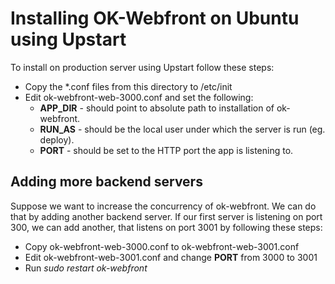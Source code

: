 # Installing OK-Webfront on Ubuntu using Upstart

To install on production server using Upstart follow these steps:

* Copy the *.conf files from this directory to /etc/init
* Edit ok-webfront-web-3000.conf and set the following:
  * **APP_DIR** - should point to absolute path to installation of ok-webfront.
  * **RUN\_AS** - should be the local user under which the server is run (eg. deploy).
  * **PORT** - should be set to the HTTP port the app is listening to.

## Adding more backend servers

Suppose we want to increase the concurrency of ok-webfront. We can do that by adding another backend server.
If our first server is listening on port 300, we can add another, that listens on port 3001 by following these steps:

* Copy ok-webfront-web-3000.conf to ok-webfront-web-3001.conf
* Edit ok-webfront-web-3001.conf and change **PORT** from 3000 to 3001
* Run _sudo restart ok-webfront_
